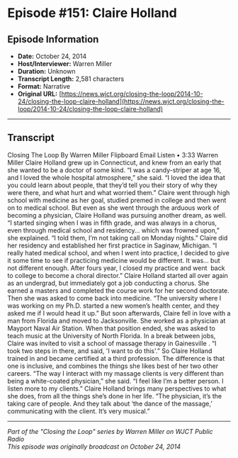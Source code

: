 # Episode #151: Claire Holland



## Episode Information

- **Date:** October 24, 2014
- **Host/Interviewer:** Warren Miller
- **Duration:** Unknown
- **Transcript Length:** 2,581 characters
- **Format:** Narrative
- **Original URL:** [https://news.wjct.org/closing-the-loop/2014-10-24/closing-the-loop-claire-holland](https://news.wjct.org/closing-the-loop/2014-10-24/closing-the-loop-claire-holland)

---

## Transcript

Closing The Loop
By
Warren Miller
Flipboard
Email
Listen
•
3:33
Warren Miller
Claire Holland grew up in Connecticut, and knew from an early that she wanted to be a doctor of some kind.
“I was a candy-striper at age 16, and I loved the whole hospital atmosphere,” she said. “I loved the idea that you could learn about people, that they’d tell you their story of why they were there, and what hurt and what worried them.”
Claire went through high school with medicine as her goal, studied premed in college and then went on to medical school. But even as she went through the arduous work of becoming a physician, Claire Holland was pursuing another dream, as well.
“I started singing when I was in fifth grade, and was always in a chorus, even through medical school and residency… which was frowned upon,” she explained. “I told them, I’m not taking call on Monday nights.”
Claire did her residency and established her first practice in Saginaw, Michigan.
“I really hated medical school, and when I went into practice, I decided to give it some time to see if practicing medicine would be different. It was… but not different enough. After fours year, I closed my practice and went  back to college to become a choral director.”
Claire Holland started all over again as an undergrad, but immediately got a job conducting a chorus. She earned a masters and completed the course work for her second doctorate. Then she was asked to come back into medicine.
“The university where I was working on my Ph.D. started a new women’s health center, and they asked me if I would head it up.”
But soon afterwards, Claire fell in love with a man from Florida and moved to Jacksonville. She worked as a physician at Mayport Naval Air Station. When that position ended, she was asked to teach music at the University of North Florida.
In a break between jobs, Claire was invited to visit a school of massage therapy in Gainesville .
“I took two steps in there, and said, 'I want to do this'.”
So Claire Holland trained in and became certified at a third profession. The difference is that one is inclusive, and combines the things she likes best of her two other careers.
“The way I interact with my massage clients is very different than being a white-coated physician,” she said. “I feel like I’m a better person. I listen more to my clients.”
Claire Holland brings many perspectives to what she does, from all the things she’s done in her life.
“The physician, it’s the taking care of people. And they talk about ‘the dance of the massage,’ communicating with the client. It’s very musical.”

---

*Part of the "Closing the Loop" series by Warren Miller on WJCT Public Radio*  
*This episode was originally broadcast on October 24, 2014*
